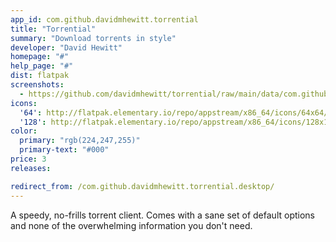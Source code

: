 ```yaml
---
app_id: com.github.davidmhewitt.torrential
title: "Torrential"
summary: "Download torrents in style"
developer: "David Hewitt"
homepage: "#"
help_page: "#"
dist: flatpak
screenshots:
  - https://github.com/davidmhewitt/torrential/raw/main/data/com.github.davidmhewitt.torrential.screenshot.png
icons:
  '64': http://flatpak.elementary.io/repo/appstream/x86_64/icons/64x64/com.github.davidmhewitt.torrential.png
  '128': http://flatpak.elementary.io/repo/appstream/x86_64/icons/128x128/com.github.davidmhewitt.torrential.png
color:
  primary: "rgb(224,247,255)"
  primary-text: "#000"
price: 3
releases:

redirect_from: /com.github.davidmhewitt.torrential.desktop/
---
```


<p>A speedy, no-frills torrent client. Comes with a sane set of default options and none of the overwhelming information you don't need.</p>